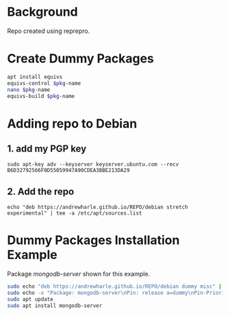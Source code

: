 # Background
Repo created using reprepro.

# Create Dummy Packages
```bash
apt install equivs
equivs-control $pkg-name
nano $pkg-name
equivs-build $pkg-name
```

# Adding repo to Debian

## 1. add my PGP key
`sudo apt-key adv --keyserver keyserver.ubuntu.com --recv B6D32792566F0D55059947A90CDEA3BBE213DA29`

## 2. Add the repo

`echo "deb https://andrewharle.github.io/REPO/debian stretch experimental" | tee -a /etc/apt/sources.list`

# Dummy Packages Installation Example

Package *mongodb-server* shown for this example.

```bash
sudo echo "deb https://andrewharle.github.io/REPO/debian dummy misc" | tee -a /etc/apt/sources.list
sudo echo -e "Package: mongodb-server\nPin: release a=dummy\nPin-Priority: 500" | tee /etc/apt/preferences
sudo apt update
sudo apt install mongodb-server
````
